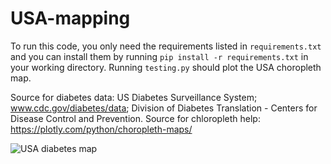 # USA-mapping

To run this code, you only need the requirements listed in `requirements.txt` and you can install them by running `pip install -r requirements.txt` in your working directory. Running `testing.py` should plot the USA choropleth map.

Source for diabetes data: US Diabetes Surveillance System; www.cdc.gov/diabetes/data; Division of Diabetes Translation - Centers for Disease Control and Prevention.
Source for chloropleth help: https://plotly.com/python/choropleth-maps/

![USA diabetes map](images/diabetes.PNG)